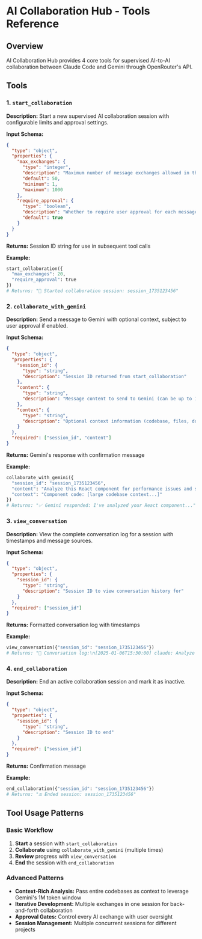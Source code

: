 # AI Collaboration Hub - Tools Reference

## Overview

AI Collaboration Hub provides 4 core tools for supervised AI-to-AI collaboration between Claude Code and Gemini through OpenRouter's API.

## Tools

### 1. `start_collaboration`

**Description:** Start a new supervised AI collaboration session with configurable limits and approval settings.

**Input Schema:**
```json
{
  "type": "object",
  "properties": {
    "max_exchanges": {
      "type": "integer",
      "description": "Maximum number of message exchanges allowed in this session",
      "default": 50,
      "minimum": 1,
      "maximum": 1000
    },
    "require_approval": {
      "type": "boolean", 
      "description": "Whether to require user approval for each message before sending",
      "default": true
    }
  }
}
```

**Returns:** Session ID string for use in subsequent tool calls

**Example:**
```python
start_collaboration({
  "max_exchanges": 20,
  "require_approval": true
})
# Returns: "🚀 Started collaboration session: session_1735123456"
```

### 2. `collaborate_with_gemini`

**Description:** Send a message to Gemini with optional context, subject to user approval if enabled.

**Input Schema:**
```json
{
  "type": "object",
  "properties": {
    "session_id": {
      "type": "string",
      "description": "Session ID returned from start_collaboration"
    },
    "content": {
      "type": "string",
      "description": "Message content to send to Gemini (can be up to 1M tokens with context)"
    },
    "context": {
      "type": "string",
      "description": "Optional context information (codebase, files, documentation) to include"
    }
  },
  "required": ["session_id", "content"]
}
```

**Returns:** Gemini's response with confirmation message

**Example:**
```python
collaborate_with_gemini({
  "session_id": "session_1735123456",
  "content": "Analyze this React component for performance issues and suggest optimizations",
  "context": "Component code: [large codebase context...]"
})
# Returns: "✅ Gemini responded: I've analyzed your React component..."
```

### 3. `view_conversation`

**Description:** View the complete conversation log for a session with timestamps and message sources.

**Input Schema:**
```json
{
  "type": "object",
  "properties": {
    "session_id": {
      "type": "string",
      "description": "Session ID to view conversation history for"
    }
  },
  "required": ["session_id"]
}
```

**Returns:** Formatted conversation log with timestamps

**Example:**
```python
view_conversation({"session_id": "session_1735123456"})
# Returns: "📝 Conversation log:\n[2025-01-06T15:30:00] claude: Analyze this component...\n[2025-01-06T15:30:15] gemini: I've analyzed your component..."
```

### 4. `end_collaboration`

**Description:** End an active collaboration session and mark it as inactive.

**Input Schema:**
```json
{
  "type": "object",
  "properties": {
    "session_id": {
      "type": "string",
      "description": "Session ID to end"
    }
  },
  "required": ["session_id"]
}
```

**Returns:** Confirmation message

**Example:**
```python
end_collaboration({"session_id": "session_1735123456"})
# Returns: "🔚 Ended session: session_1735123456"
```

## Tool Usage Patterns

### Basic Workflow
1. **Start** a session with `start_collaboration`
2. **Collaborate** using `collaborate_with_gemini` (multiple times)
3. **Review** progress with `view_conversation` 
4. **End** the session with `end_collaboration`

### Advanced Patterns
- **Context-Rich Analysis:** Pass entire codebases as context to leverage Gemini's 1M token window
- **Iterative Development:** Multiple exchanges in one session for back-and-forth collaboration
- **Approval Gates:** Control every AI exchange with user oversight
- **Session Management:** Multiple concurrent sessions for different projects